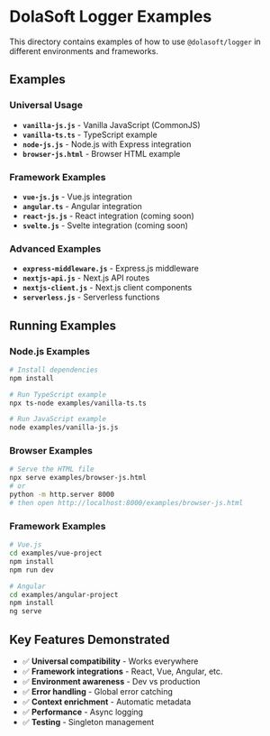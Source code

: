 # DolaSoft Logger Examples

This directory contains examples of how to use `@dolasoft/logger` in different environments and frameworks.

## Examples

### Universal Usage
- **`vanilla-js.js`** - Vanilla JavaScript (CommonJS)
- **`vanilla-ts.ts`** - TypeScript example
- **`node-js.js`** - Node.js with Express integration
- **`browser-js.html`** - Browser HTML example

### Framework Examples
- **`vue-js.js`** - Vue.js integration
- **`angular.ts`** - Angular integration
- **`react-js.js`** - React integration (coming soon)
- **`svelte.js`** - Svelte integration (coming soon)

### Advanced Examples
- **`express-middleware.js`** - Express.js middleware
- **`nextjs-api.js`** - Next.js API routes
- **`nextjs-client.js`** - Next.js client components
- **`serverless.js`** - Serverless functions

## Running Examples

### Node.js Examples
```bash
# Install dependencies
npm install

# Run TypeScript example
npx ts-node examples/vanilla-ts.ts

# Run JavaScript example
node examples/vanilla-js.js
```

### Browser Examples
```bash
# Serve the HTML file
npx serve examples/browser-js.html
# or
python -m http.server 8000
# then open http://localhost:8000/examples/browser-js.html
```

### Framework Examples
```bash
# Vue.js
cd examples/vue-project
npm install
npm run dev

# Angular
cd examples/angular-project
npm install
ng serve
```

## Key Features Demonstrated

- ✅ **Universal compatibility** - Works everywhere
- ✅ **Framework integrations** - React, Vue, Angular, etc.
- ✅ **Environment awareness** - Dev vs production
- ✅ **Error handling** - Global error catching
- ✅ **Context enrichment** - Automatic metadata
- ✅ **Performance** - Async logging
- ✅ **Testing** - Singleton management
